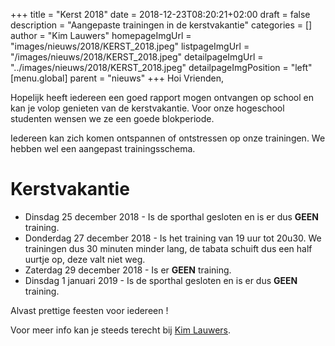 +++
title = "Kerst 2018"
date = 2018-12-23T08:20:21+02:00
draft = false
description = "Aangepaste trainingen in de kerstvakantie"
categories = []
author = "Kim Lauwers"
homepageImgUrl = "images/nieuws/2018/KERST_2018.jpeg"
listpageImgUrl = "/images/nieuws/2018/KERST_2018.jpeg"
detailpageImgUrl = "../images/nieuws/2018/KERST_2018.jpeg"
detailpageImgPosition = "left"
[menu.global]
    parent = "nieuws"
+++
Hoi Vrienden,

Hopelijk heeft iedereen een goed rapport mogen ontvangen op school en kan je volop genieten van de kerstvakantie.
Voor onze hogeschool studenten wensen we ze een goede blokperiode.

Iedereen kan zich komen ontspannen of ontstressen op onze trainingen. We hebben wel een aangepast trainingsschema.

# Kerstvakantie
* Dinsdag 25 december 2018 - Is de sporthal gesloten en is er dus **GEEN** training.
* Donderdag 27 december 2018 - Is het training van 19 uur tot 20u30. We trainingen dus 30 minuten minder lang, de tabata schuift dus een half uurtje op, deze valt niet weg.
* Zaterdag 29 december 2018 - Is er **GEEN** training.
* Dinsdag 1 januari 2019 - Is de sporthal gesloten en is er dus **GEEN** training.

Alvast prettige feesten voor iedereen !

Voor meer info kan je steeds terecht bij [Kim Lauwers](https://www.invictokeerbergen.be/trainers/#Kim_Lauwers).